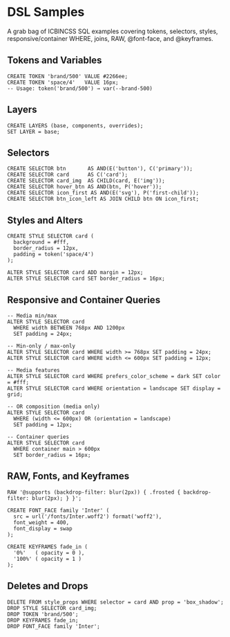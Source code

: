 # DSL Samples

A grab bag of ICBINCSS SQL examples covering tokens, selectors, styles, responsive/container WHERE, joins, RAW, @font-face, and @keyframes.

## Tokens and Variables

```
CREATE TOKEN 'brand/500' VALUE #2266ee;
CREATE TOKEN 'space/4'   VALUE 16px;
-- Usage: token('brand/500') → var(--brand-500)
```

## Layers

```
CREATE LAYERS (base, components, overrides);
SET LAYER = base;
```

## Selectors

```
CREATE SELECTOR btn       AS AND(E('button'), C('primary'));
CREATE SELECTOR card      AS C('card');
CREATE SELECTOR card_img  AS CHILD(card, E('img'));
CREATE SELECTOR hover_btn AS AND(btn, P('hover'));
CREATE SELECTOR icon_first AS AND(E('svg'), P('first-child'));
CREATE SELECTOR btn_icon_left AS JOIN CHILD btn ON icon_first;
```

## Styles and Alters

```
CREATE STYLE SELECTOR card (
  background = #fff,
  border_radius = 12px,
  padding = token('space/4')
);

ALTER STYLE SELECTOR card ADD margin = 12px;
ALTER STYLE SELECTOR card SET border_radius = 16px;
```

## Responsive and Container Queries

```
-- Media min/max
ALTER STYLE SELECTOR card
  WHERE width BETWEEN 768px AND 1200px
  SET padding = 24px;

-- Min-only / max-only
ALTER STYLE SELECTOR card WHERE width >= 768px SET padding = 24px;
ALTER STYLE SELECTOR card WHERE width <= 600px SET padding = 12px;

-- Media features
ALTER STYLE SELECTOR card WHERE prefers_color_scheme = dark SET color = #fff;
ALTER STYLE SELECTOR card WHERE orientation = landscape SET display = grid;

-- OR composition (media only)
ALTER STYLE SELECTOR card
  WHERE (width <= 600px) OR (orientation = landscape)
  SET padding = 12px;

-- Container queries
ALTER STYLE SELECTOR card
  WHERE container main > 600px
  SET border_radius = 16px;
```

## RAW, Fonts, and Keyframes

```
RAW '@supports (backdrop-filter: blur(2px)) { .frosted { backdrop-filter: blur(2px); } }';

CREATE FONT_FACE family 'Inter' (
  src = url('/fonts/Inter.woff2') format('woff2'),
  font_weight = 400,
  font_display = swap
);

CREATE KEYFRAMES fade_in (
  '0%'   ( opacity = 0 ),
  '100%' ( opacity = 1 )
);
```

## Deletes and Drops

```
DELETE FROM style_props WHERE selector = card AND prop = 'box_shadow';
DROP STYLE SELECTOR card_img;
DROP TOKEN 'brand/500';
DROP KEYFRAMES fade_in;
DROP FONT_FACE family 'Inter';
```

